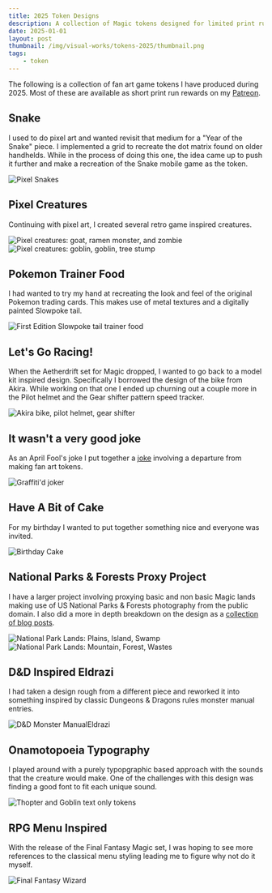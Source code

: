 ```yaml
---
title: 2025 Token Designs
description: A collection of Magic tokens designed for limited print run & giveaways.
date: 2025-01-01
layout: post
thumbnail: /img/visual-works/tokens-2025/thumbnail.png
tags:
    - token
---
```


The following is a collection of fan art game tokens I have produced during 2025. Most of these are available as short print run rewards on my [Patreon](https://www.patreon.com/sprngr).

## Snake
I used to do pixel art and wanted revisit that medium for a "Year of the Snake" piece. I implemented a grid to recreate the dot matrix found on older handhelds. While in the process of doing this one, the idea came up to push it further and make a recreation of the Snake mobile game as the token.

![Pixel Snakes](/img/visual-works/tokens-2025/pixel_3.png)

## Pixel Creatures
Continuing with pixel art, I created several retro game inspired creatures.

![Pixel creatures: goat, ramen monster, and zombie](/img/visual-works/tokens-2025/pixel_1.png)
![Pixel creatures: goblin, goblin, tree stump](/img/visual-works/tokens-2025/pixel_2.png)

## Pokemon Trainer Food
I had wanted to try my hand at recreating the look and feel of the original Pokemon trading cards. This makes use of metal textures and a digitally painted Slowpoke tail.

![First Edition Slowpoke tail trainer food](/img/visual-works/tokens-2025/poke_food.png)

## Let's Go Racing!
When the Aetherdrift set for Magic dropped, I wanted to go back to a model kit inspired design. Specifically I borrowed the design of the bike from Akira. While working on that one I ended up churning out a couple more in the Pilot helmet and the Gear shifter pattern speed tracker.

![Akira bike, pilot helmet, gear shifter](/img/visual-works/tokens-2025/drift.png)

## It wasn't a very good joke
As an April Fool's joke I put together a [joke](https://www.patreon.com/posts/125643504) involving a departure from making fan art tokens.

![Graffiti'd joker](/img/visual-works/tokens-2025/joker.png)

## Have A Bit of Cake
For my birthday I wanted to put together something nice and everyone was invited.

![Birthday Cake](/img/visual-works/tokens-2025/cake.png)

## National Parks & Forests Proxy Project
I have a larger project involving proxying basic and non basic Magic lands making use of US National Parks & Forests photography from the public domain. I also did a more in depth breakdown on the design as a [collection of blog posts](https://www.patreon.com/collection/1614108).

![National Park Lands: Plains, Island, Swamp](/img/visual-works/tokens-2025/nps_wub.png)
![National Park Lands: Mountain, Forest, Wastes](/img/visual-works/tokens-2025/nps_rgc.png)

## D&D Inspired Eldrazi
I had taken a design rough from a different piece and reworked it into something inspired by classic Dungeons & Dragons rules monster manual entries.

![D&D Monster ManualEldrazi](/img/visual-works/tokens-2025/tsr_eldrazi.png)

## Onamotopoeia Typography
I played around with a purely typopgraphic based approach with the sounds that the creature would make. One of the challenges with this design was finding a good font to fit each unique sound.

![Thopter and Goblin text only tokens](/img/visual-works/tokens-2025/type_thopter.png)

## RPG Menu Inspired
With the release of the Final Fantasy Magic set, I was hoping to see more references to the classical menu styling leading me to figure why not do it myself.

![Final Fantasy Wizard](/img/visual-works/tokens-2025/wizard.png)
